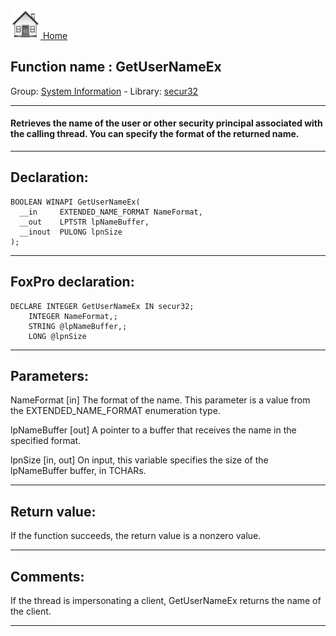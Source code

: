 [<img src="../../images/home.png"> Home ](https://github.com/VFPX/Win32API)  

## Function name : GetUserNameEx
Group: [System Information](../../functions_group.md#System_Information)  -  Library: [secur32](../../Libraries.md#secur32)  
***  


#### Retrieves the name of the user or other security principal associated with the calling thread. You can specify the format of the returned name.
***  


## Declaration:
```foxpro  
BOOLEAN WINAPI GetUserNameEx(
  __in     EXTENDED_NAME_FORMAT NameFormat,
  __out    LPTSTR lpNameBuffer,
  __inout  PULONG lpnSize
);  
```  
***  


## FoxPro declaration:
```foxpro  
DECLARE INTEGER GetUserNameEx IN secur32;
	INTEGER NameFormat,;
	STRING @lpNameBuffer,;
	LONG @lpnSize  
```  
***  


## Parameters:
NameFormat [in] 
The format of the name. This parameter is a value from the EXTENDED_NAME_FORMAT enumeration type.

lpNameBuffer [out] 
A pointer to a buffer that receives the name in the specified format.

lpnSize [in, out] 
On input, this variable specifies the size of the lpNameBuffer buffer, in TCHARs.  
***  


## Return value:
If the function succeeds, the return value is a nonzero value.  
***  


## Comments:
If the thread is impersonating a client, GetUserNameEx returns the name of the client.  
  
***  

